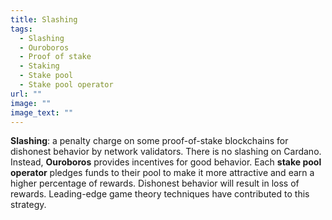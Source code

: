 ```yaml
---
title: Slashing
tags:
  - Slashing
  - Ouroboros
  - Proof of stake
  - Staking
  - Stake pool
  - Stake pool operator
url: ""
image: ""
image_text: ""
---
```


**Slashing**: a penalty charge on some proof-of-stake blockchains for dishonest behavior by network validators. There is no slashing on Cardano. Instead, **Ouroboros** provides incentives for good behavior. Each **stake pool operator** pledges funds to their pool to make it more attractive and earn a higher percentage of rewards. Dishonest behavior will result in loss of rewards. Leading-edge game theory techniques have contributed to this strategy.
